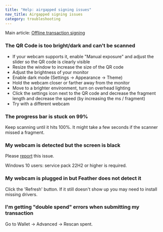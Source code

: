 ```yaml
---
title: "Help: airgapped signing issues"
nav_title: Airgapped signing issues
category: troubleshooting
---
```


Main article: [Offline transaction signing](offline-tx-signing)

### The QR Code is too bright/dark and can't be scanned

- If your webcam supports it, enable "Manual exposure" and adjust the slider so the QR code is clearly visible
- Resize the window to increase the size of the QR code
- Adjust the brightness of your monitor
- Enable dark mode (Settings -> Appearance -> Theme)
- Hold the webcam closer or farther away from the monitor
- Move to a brighter environment, turn on overhead lighting
- Click the settings icon next to the QR code and decrease the fragment length and decrease the speed (by increasing the ms / fragment)
- Try with a different webcam

### The progress bar is stuck on 99%

Keep scanning until it hits 100%. It might take a few seconds if the scanner missed a fragment.

### My webcam is detected but the screen is black

Please [report](report-an-issue) this issue.

Windows 10 users: service pack 22H2 or higher is required.

### My webcam is plugged in but Feather does not detect it

Click the 'Refresh' button. If it still doesn't show up you may need to install missing drivers.

### I'm getting "double spend" errors when submitting my transaction

Go to Wallet -> Advanced -> Rescan spent.
